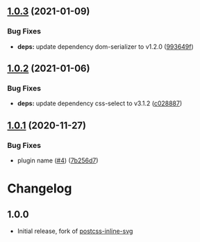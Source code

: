 ## [1.0.3](https://github.com/stipsan/postcss-import-svg/compare/v1.0.2...v1.0.3) (2021-01-09)


### Bug Fixes

* **deps:** update dependency dom-serializer to v1.2.0 ([993649f](https://github.com/stipsan/postcss-import-svg/commit/993649f80852446cc6684213e40172ca6176e179))

## [1.0.2](https://github.com/stipsan/postcss-import-svg/compare/v1.0.1...v1.0.2) (2021-01-06)


### Bug Fixes

* **deps:** update dependency css-select to v3.1.2 ([c028887](https://github.com/stipsan/postcss-import-svg/commit/c0288876a898abf4bad1284256b5e7817bfe2c37))

## [1.0.1](https://github.com/stipsan/postcss-import-svg/compare/v1.0.0...v1.0.1) (2020-11-27)


### Bug Fixes

* plugin name ([#4](https://github.com/stipsan/postcss-import-svg/issues/4)) ([7b256d7](https://github.com/stipsan/postcss-import-svg/commit/7b256d7027049bc45aaec6bb9e5fe15894756840))

# Changelog

## 1.0.0

- Initial release, fork of [postcss-inline-svg](https://github.com/TrySound/postcss-inline-svg/pull/76)
